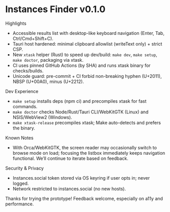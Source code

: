 # Instances Finder v0.1.0

Highlights
- Accessible results list with desktop-like keyboard navigation (Enter, Tab, Ctrl/Cmd+Shift+C).
- Tauri host hardened: minimal clipboard allowlist (writeText only) + strict CSP.
- New `xtask` helper (Rust) to speed up dev/build: `make dev`, `make setup`, `make doctor`, packaging via xtask.
- CI uses pinned GitHub Actions (by SHA) and runs xtask binary for checks/builds.
- Unicode guard: pre-commit + CI forbid non-breaking hyphen (U+2011), NBSP (U+00A0), minus (U+2212).

Dev Experience
- `make setup` installs deps (npm ci) and precompiles xtask for fast commands.
- `make doctor` checks Node/Rust/Tauri CLI/WebKitGTK (Linux) and NSIS/WebView2 (Windows).
- `make xtask-release` precompiles xtask; Make auto-detects and prefers the binary.

Known Notes
- With Orca/WebKitGTK, the screen reader may occasionally switch to browse mode on load; focusing the listbox immediately keeps navigation functional. We’ll continue to iterate based on feedback.

Security & Privacy
- Instances.social token stored via OS keyring if user opts in; never logged.
- Network restricted to instances.social (no new hosts).

Thanks for trying the prototype! Feedback welcome, especially on a11y and performance.

